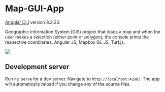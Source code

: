 # Map-GUI-App

[Angular CLI](https://github.com/angular/angular-cli) version 8.3.23.

Geographic Information System (GIS) project that loads a map and when the user makes a selection (either point or polygon), the console prints the respective coordinates. Angular JS, Mapbox GL JS, Turf.js.

![](Map_Demonstration.gif)

## Development server

Run `ng serve` for a dev server. Navigate to `http://localhost:4200/`. The app will automatically reload if you change any of the source files.
